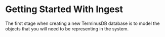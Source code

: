 # Getting Started With Ingest

The first stage when creating a new TerminusDB database is to model
the objects that you will need to be representing in the system. 
